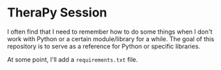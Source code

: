 # TheraPy Session

I often find that I need to remember how to do some things when I don't work with Python or a certain module/library for a while. The goal of this repository is to serve as a reference for Python or specific libraries.

At some point, I'll add a `requirements.txt` file.
